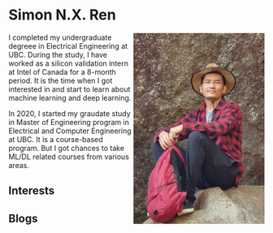 # Simon N.X. Ren
<p align="left">
  <img align="right" src="/me.png" alt="me">
I completed my undergraduate degreee in Electrical Engineering at UBC. During the study, I have worked as a silicon validation intern at Intel of Canada for a 8-month period. It is the time when I got interested in and start to learn about machine learning and deep learning.

In 2020, I started my graudate study in Master of Engineering program in Electrical and Computer Engineering at UBC. It is a course-based program. But I got chances to take ML/DL related courses from various areas. 
</p>

## Interests

## Blogs

